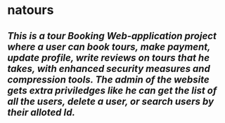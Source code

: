 # natours

## *This is a tour Booking Web-application project where a user can book tours, make payment, update profile, write reviews on tours that he takes, with enhanced security measures and compression tools. The admin of the website gets extra priviledges like he can get the list of all the users, delete a user, or search users by their alloted Id.*
